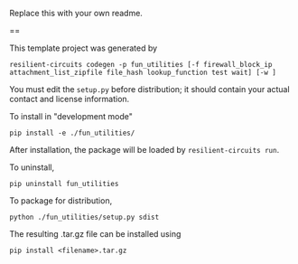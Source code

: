 Replace this with your own readme.

==

This template project was generated by

    resilient-circuits codegen -p fun_utilities [-f firewall_block_ip attachment_list_zipfile file_hash lookup_function test wait] [-w ]


You must edit the `setup.py` before distribution;
it should contain your actual contact and license information.

To install in "development mode"

    pip install -e ./fun_utilities/

After installation, the package will be loaded by `resilient-circuits run`.


To uninstall,

    pip uninstall fun_utilities


To package for distribution,

    python ./fun_utilities/setup.py sdist

The resulting .tar.gz file can be installed using

    pip install <filename>.tar.gz
